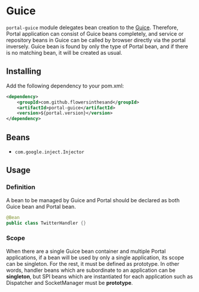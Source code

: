 # Guice
`portal-guice` module delegates bean creation to the [Guice](http://code.google.com/p/google-guice/). Therefore, Portal application can consist of Guice beans completely, and service or repository beans in Guice can be called by browser directly via the portal inversely. Guice bean is found by only the type of Portal bean, and if there is no matching bean, it will be created as usual.

## Installing
Add the following dependency to your pom.xml:
```xml
<dependency>
    <groupId>com.github.flowersinthesand</groupId>
    <artifactId>portal-guice</artifactId>
    <version>${portal.version}</version>
</dependency>
```

## Beans
 * `com.google.inject.Injector`

## Usage
### Definition
A bean to be managed by Guice and Portal should be declared as both Guice bean and Portal bean.

```java
@Bean
public class TwitterHandler {}
```

### Scope
When there are a single Guice bean container and multiple Portal applications, if a bean will be used by only a single application, its scope can be singleton. For the rest, it must be defined as prototype. In other words, handler beans which are subordinate to an application can be **singleton**, but SPI beans which are instantiated for each application such as Dispatcher and SocketManager must be **prototype**.
